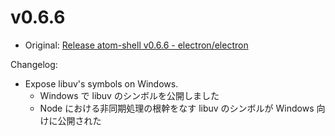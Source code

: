 # v0.6.6

* Original: [Release atom-shell v0.6.6 - electron/electron](https://github.com/electron/electron/releases/tag/v0.6.6)

Changelog:

* Expose libuv's symbols on Windows.
  * Windows で libuv のシンボルを公開しました
  * Node における非同期処理の根幹をなす libuv のシンボルが Windows 向けに公開された
